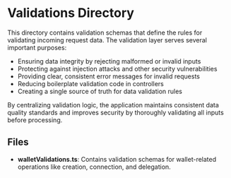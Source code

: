# Validations Directory

This directory contains validation schemas that define the rules for validating incoming request data. The validation layer serves several important purposes:

- Ensuring data integrity by rejecting malformed or invalid inputs
- Protecting against injection attacks and other security vulnerabilities
- Providing clear, consistent error messages for invalid requests
- Reducing boilerplate validation code in controllers
- Creating a single source of truth for data validation rules

By centralizing validation logic, the application maintains consistent data quality standards and improves security by thoroughly validating all inputs before processing.

## Files

- **walletValidations.ts**: Contains validation schemas for wallet-related operations like creation, connection, and delegation. 